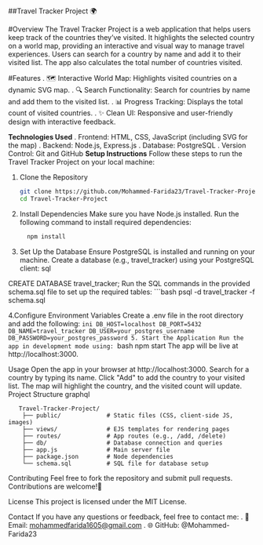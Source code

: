 ##Travel Tracker Project 🌍

#Overview
The Travel Tracker Project is a web application that helps users keep track of the countries they’ve visited. It highlights the selected country on a world map, providing an interactive and visual way to manage travel experiences. Users can search for a country by name and add it to their visited list. The app also calculates the total number of countries visited.

#Features
. 🗺️ Interactive World Map: Highlights visited countries on a dynamic SVG map.
. 🔍 Search Functionality: Search for countries by name and add them to the visited list.
. 📊 Progress Tracking: Displays the total count of visited countries.
. ✨ Clean UI: Responsive and user-friendly design with interactive feedback.

**Technologies Used**
. Frontend: HTML, CSS, JavaScript (including SVG for the map)
. Backend: Node.js, Express.js
. Database: PostgreSQL
. Version Control: Git and GitHub
**Setup Instructions**
Follow these steps to run the Travel Tracker Project on your local machine:

1. Clone the Repository
   ```bash
   git clone https://github.com/Mohammed-Farida23/Travel-Tracker-Project.git
   cd Travel-Tracker-Project

2. Install Dependencies
Make sure you have Node.js installed. Run the following command to install required dependencies:
   ```bash
     npm install
3. Set Up the Database
Ensure PostgreSQL is installed and running on your machine.
Create a database (e.g., travel_tracker) using your PostgreSQL client: sql

CREATE DATABASE travel_tracker;
Run the SQL commands in the provided schema.sql file to set up the required tables:
    ```bash
         psql -d travel_tracker -f schema.sql

4.Configure Environment Variables
Create a .env file in the root directory and add the following:
    ```ini
        DB_HOST=localhost
        DB_PORT=5432
        DB_NAME=travel_tracker
        DB_USER=your_postgres_username
        DB_PASSWORD=your_postgres_password
5. Start the Application
Run the app in development mode using:
    ```bash
      npm start
The app will be live at http://localhost:3000.

Usage
Open the app in your browser at http://localhost:3000.
Search for a country by typing its name.
Click "Add" to add the country to your visited list. The map will highlight the country, and the visited count will update.
Project Structure
graphql

       Travel-Tracker-Project/
        ├── public/             # Static files (CSS, client-side JS, images)
        ├── views/              # EJS templates for rendering pages
        ├── routes/             # App routes (e.g., /add, /delete)
        ├── db/                 # Database connection and queries
        ├── app.js              # Main server file
        ├── package.json        # Node dependencies
        └── schema.sql          # SQL file for database setup
Contributing
Feel free to fork the repository and submit pull requests. Contributions are welcome!🚀

License
This project is licensed under the MIT License.

Contact
If you have any questions or feedback, feel free to contact me:
. 📧 Email: mohammedfarida1605@gmail.com
. 🌐 GitHub: @Mohammed-Farida23










